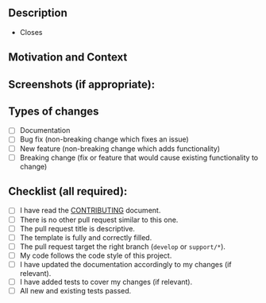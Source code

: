 <!--- --------------------------------------------------------------------- -->
<!---                 Please fill the following template                    -->
<!---             Your pull request may be ignored otherwise                -->
<!--- --------------------------------------------------------------------- -->

## Description
<!--- Describe your changes in detail -->



<!--- This project only accepts pull requests related to open issues.       -->
<!--- * If improving the documentation or fixing typo, you can ignore this. -->
<!--- * If suggesting a new feature or change, please discuss it in an      -->
<!---   issue first.                                                        -->
<!--- * If fixing a bug, there should be an issue describing it with steps  -->
<!---   to reproduce.                                                       -->
- Closes <!--- link to issue... -->

## Motivation and Context
<!--- Why is this change required? What problem does it solve?              -->

## Screenshots (if appropriate):

## Types of changes
<!--- What types of changes does your code introduce?                       -->
<!--- Put an `x` in all the boxes that apply:                               -->
- [ ] Documentation
- [ ] Bug fix (non-breaking change which fixes an issue)
- [ ] New feature (non-breaking change which adds functionality)
- [ ] Breaking change (fix or feature that would cause existing
      functionality to change)

## Checklist (all required):
<!--- Go over all the following points, and put an `x` in the boxes.        -->
<!--- If you're unsure about any of these, don't hesitate to ask.           -->
- [ ] I have read the [CONTRIBUTING](CONTRIBUTING.md) document.
- [ ] There is no other pull request similar to this one.
- [ ] The pull request title is descriptive.
- [ ] The template is fully and correctly filled.
- [ ] The pull request target the right branch (`develop` or `support/*`).
- [ ] My code follows the code style of this project.
- [ ] I have updated the documentation accordingly to my changes (if relevant).
- [ ] I have added tests to cover my changes (if relevant).
- [ ] All new and existing tests passed.

<!--- --------------------------------------------------------------------- -->
<!---       For more information, see the CONTRIBUTING.md document          -->
<!---         Thank you for your pull request and happy coding ;)           -->
<!--- --------------------------------------------------------------------- -->
